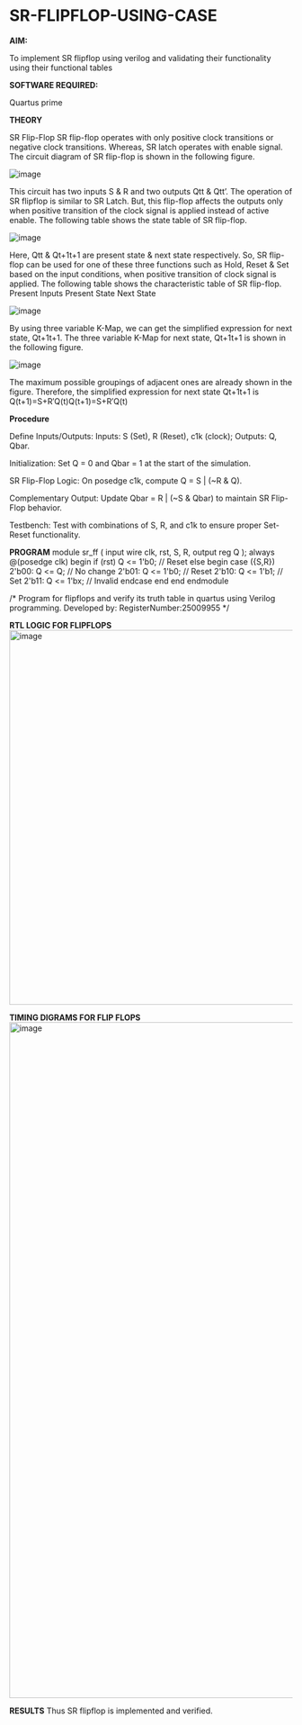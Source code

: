 # SR-FLIPFLOP-USING-CASE

**AIM:**

To implement  SR flipflop using verilog and validating their functionality using their functional tables

**SOFTWARE REQUIRED:**

Quartus prime

**THEORY**

SR Flip-Flop SR flip-flop operates with only positive clock transitions or negative clock transitions. Whereas, SR latch operates with enable signal. The circuit diagram of SR flip-flop is shown in the following figure.

![image](https://github.com/naavaneetha/SR-FLIPFLOP-USING-CASE/assets/154305477/0f710028-ad52-4d3e-9276-8714cf023a25)

 
This circuit has two inputs S & R and two outputs Qtt & Qtt’. The operation of SR flipflop is similar to SR Latch. But, this flip-flop affects the outputs only when positive transition of the clock signal is applied instead of active enable. The following table shows the state table of SR flip-flop.

![image](https://github.com/naavaneetha/SR-FLIPFLOP-USING-CASE/assets/154305477/dabfc4f4-87e3-4cbc-9472-f89ee1b5ed30)

 
Here, Qtt & Qt+1t+1 are present state & next state respectively. So, SR flip-flop can be used for one of these three functions such as Hold, Reset & Set based on the input conditions, when positive transition of clock signal is applied. The following table shows the characteristic table of SR flip-flop. Present Inputs Present State Next State

![image](https://github.com/naavaneetha/SR-FLIPFLOP-USING-CASE/assets/154305477/dd90d16c-aec5-4290-a586-e2346b1e9eb5)

 
By using three variable K-Map, we can get the simplified expression for next state, Qt+1t+1. The three variable K-Map for next state, Qt+1t+1 is shown in the following figure.

![image](https://github.com/naavaneetha/SR-FLIPFLOP-USING-CASE/assets/154305477/473efad6-d70b-4ca7-aeb7-898bbfca319f)

 
The maximum possible groupings of adjacent ones are already shown in the figure. Therefore, the simplified expression for next state Qt+1t+1 is Q(t+1)=S+R′Q(t)Q(t+1)=S+R′Q(t)

**Procedure**

Define Inputs/Outputs: Inputs: S (Set), R (Reset), c1k (clock); Outputs: Q, Qbar.

Initialization: Set Q = 0 and Qbar = 1 at the start of the simulation.

SR Flip-Flop Logic: On posedge c1k, compute Q = S | (~R & Q).

Complementary Output: Update Qbar = R | (~S & Qbar) to maintain SR Flip-Flop behavior.

Testbench: Test with combinations of S, R, and c1k to ensure proper Set-Reset functionality.

**PROGRAM**
module sr_ff (
    input  wire clk, rst, S, R,
    output reg  Q
);
    always @(posedge clk) begin
        if (rst)
            Q <= 1'b0;         // Reset
        else begin
            case ({S,R})
                2'b00: Q <= Q;     // No change
                2'b01: Q <= 1'b0;  // Reset
                2'b10: Q <= 1'b1;  // Set
                2'b11: Q <= 1'bx;  // Invalid
            endcase
        end
    end
endmodule



/* Program for flipflops and verify its truth table in quartus using Verilog programming. Developed by: RegisterNumber:25009955
*/

**RTL LOGIC FOR FLIPFLOPS**
<img width="1109" height="666" alt="image" src="https://github.com/user-attachments/assets/1fc6418f-025d-4ad3-89f4-6fef45dece49" />


**TIMING DIGRAMS FOR FLIP FLOPS**
<img width="1921" height="1201" alt="image" src="https://github.com/user-attachments/assets/6c861574-5fe9-4e6b-8238-c43e3e81a001" />


**RESULTS**
Thus SR flipflop is implemented and verified.
